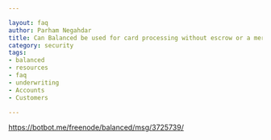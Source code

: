 ```yaml
---

layout: faq
author: Parham Negahdar
title: Can Balanced be used for card processing without escrow or a merchant account?
category: security
tags:
- balanced
- resources
- faq
- underwriting
- Accounts
- Customers

---
```


https://botbot.me/freenode/balanced/msg/3725739/
